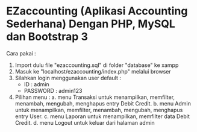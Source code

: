 # EZaccounting (Aplikasi Accounting Sederhana) Dengan PHP, MySQL dan Bootstrap 3

Cara pakai :
1. Import dulu file "ezaccounting.sql" di folder "database" ke xampp
2. Masuk ke "localhost/ezaccounting/index.php" melalui browser
3. Silahkan login menggunakan user default :
	- ID		: admin 
	- PASSWORD	: admin123
4. Pilihan menu :
	a. menu Transaksi untuk menampilkan, memfilter, menambah, mengubah, menghapus entry Debit Credit.
	b. menu Admin untuk menampilkan, memfilter, menambah, mengubah, menghapus entry User.
	c. menu Laporan untuk menampilkan, memfilter data Debit Credit.
	d. menu Logout untuk keluar dari halaman admin